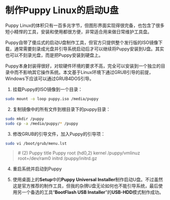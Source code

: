 # 制作Puppy Linux的启动U盘

Puppy Linux的体积只有一百多兆字节，但图形界面实现得很完备，也包含了很多短小精悍的工具，安装和使用都很方便，非常适合用来做日常维护工具盘。

Puppy自带了傻瓜式的启动U盘制作工具，但官方只提供整个发行版的ISO镜像下载，通常需要刻录成光盘并引导系统启动后才可以继续将Puppy安装到U盘。其实也可以不刻录光盘，而是把Puppy安装到硬盘上。

Puppy本身封装得很好，对软硬件环境的要求不高，完全可以安装到一个独立的目录中而不影响其它操作系统。本文基于Linux环境下通过GRUB引导的前提，Windows下应该可以通过GRUB4DOS引导。

1. 挂载Puppy的ISO镜像到一个目录：

```bash
sudo mount -o loop puppy.iso /media/puppy
```

2. 复制镜像中的所有文件到根目录下的puppy目录：

```bash
sudo mkdir /puppy
sudo cp -a /media/puppy/* /puppy
```

3. 修改GRUB的引导文件，加入Puppy的引导项：

```bash
sudo vi /boot/grub/menu.lst
```

<blockquote>
# (2) Puppy
title Puppy
root (hd0,2)
kernel /puppy/vmlinuz root=/dev/ram0
initrd /puppy/initrd.gz
</blockquote>

4. 重启系统并启动到Puppy

5. 使用桌面上的<strong>Setup</strong>中的<strong>Puppy Universal Installer</strong>制作启动U盘。不过虽然这是官方推荐的制作工具，但我的杂牌U盘无论如何也不能引导系统，最后使用另一个备选的工具“<strong>BootFlash USB Installer</strong>”的<strong>USB-HDD</strong>模式制作成功。

